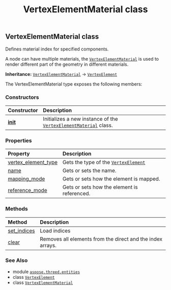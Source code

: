 ﻿---
title: VertexElementMaterial class
second_title: Aspose.3D for Python via .NET API References
description: 
type: docs
weight: 460
url: /aspose.threed.entities/vertexelementmaterial/
is_root: false
---

## VertexElementMaterial class

Defines material index for specified components.

A node can have multiple materials, the [`VertexElementMaterial`](/3d/python-net/aspose.threed.entities/vertexelementmaterial) is used to render different part of the geometry in different materials.



**Inheritance:** [`VertexElementMaterial`](/3d/python-net/aspose.threed.entities/vertexelementmaterial) → 
[`VertexElement`](/3d/python-net/aspose.threed.entities/vertexelement)



The VertexElementMaterial type exposes the following members:

### Constructors
| Constructor | Description |
| :- | :- |
| [__init__](/3d/python-net/aspose.threed.entities/vertexelementmaterial/__init__/#) | Initializes a new instance of the [`VertexElementMaterial`](/3d/python-net/aspose.threed.entities/vertexelementmaterial) class. |


### Properties
| Property | Description |
| :- | :- |
| [vertex_element_type](/3d/python-net/aspose.threed.entities/vertexelementmaterial/vertex_element_type) | Gets the type of the [`VertexElement`](/3d/python-net/aspose.threed.entities/vertexelement) |
| [name](/3d/python-net/aspose.threed.entities/vertexelementmaterial/name) | Gets or sets the name. |
| [mapping_mode](/3d/python-net/aspose.threed.entities/vertexelementmaterial/mapping_mode) | Gets or sets how the element is mapped. |
| [reference_mode](/3d/python-net/aspose.threed.entities/vertexelementmaterial/reference_mode) | Gets or sets how the element is referenced. |


### Methods
| Method | Description |
| :- | :- |
| [set_indices](/3d/python-net/aspose.threed.entities/vertexelementmaterial/set_indices/#list) | Load indices |
| [clear](/3d/python-net/aspose.threed.entities/vertexelementmaterial/clear/#) | Removes all elements from the direct and the index arrays. |



### See Also
* module [`aspose.threed.entities`](..)
* class [`VertexElement`](/3d/python-net/aspose.threed.entities/vertexelement)
* class [`VertexElementMaterial`](/3d/python-net/aspose.threed.entities/vertexelementmaterial)
